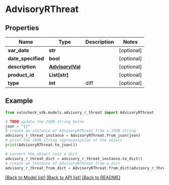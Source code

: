 # AdvisoryRThreat


## Properties

Name | Type | Description | Notes
------------ | ------------- | ------------- | -------------
**var_date** | **str** |  | [optional] 
**date_specified** | **bool** |  | [optional] 
**description** | [**AdvisoryIVal**](AdvisoryIVal.md) |  | [optional] 
**product_id** | **List[str]** |  | [optional] 
**type** | **int** | diff | [optional] 

## Example

```python
from vulncheck_sdk.models.advisory_r_threat import AdvisoryRThreat

# TODO update the JSON string below
json = "{}"
# create an instance of AdvisoryRThreat from a JSON string
advisory_r_threat_instance = AdvisoryRThreat.from_json(json)
# print the JSON string representation of the object
print(AdvisoryRThreat.to_json())

# convert the object into a dict
advisory_r_threat_dict = advisory_r_threat_instance.to_dict()
# create an instance of AdvisoryRThreat from a dict
advisory_r_threat_from_dict = AdvisoryRThreat.from_dict(advisory_r_threat_dict)
```
[[Back to Model list]](../README.md#documentation-for-models) [[Back to API list]](../README.md#documentation-for-api-endpoints) [[Back to README]](../README.md)


